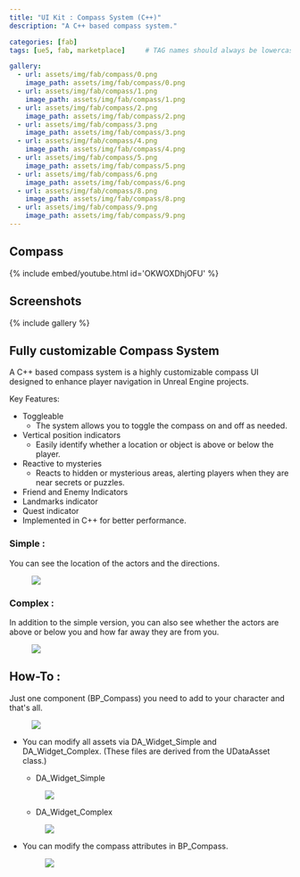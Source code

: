 ```yaml
---
title: "UI Kit : Compass System (C++)"
description: "A C++ based compass system."

categories: [fab]
tags: [ue5, fab, marketplace]     # TAG names should always be lowercase

gallery:
  - url: assets/img/fab/compass/0.png
    image_path: assets/img/fab/compass/0.png
  - url: assets/img/fab/compass/1.png
    image_path: assets/img/fab/compass/1.png
  - url: assets/img/fab/compass/2.png
    image_path: assets/img/fab/compass/2.png
  - url: assets/img/fab/compass/3.png
    image_path: assets/img/fab/compass/3.png
  - url: assets/img/fab/compass/4.png
    image_path: assets/img/fab/compass/4.png
  - url: assets/img/fab/compass/5.png
    image_path: assets/img/fab/compass/5.png
  - url: assets/img/fab/compass/6.png
    image_path: assets/img/fab/compass/6.png    
  - url: assets/img/fab/compass/8.png
    image_path: assets/img/fab/compass/8.png
  - url: assets/img/fab/compass/9.png
    image_path: assets/img/fab/compass/9.png
---
```


## Compass

{% include embed/youtube.html id='OKWOXDhjOFU' %}

## Screenshots

{% include gallery %}

## Fully customizable Compass System

A C++ based compass system is a highly customizable compass UI designed to enhance player navigation in Unreal Engine projects.

Key Features:

* Toggleable
  * The system allows you to toggle the compass on and off as needed.
* Vertical position indicators
  * Easily identify whether a location or object is above or below the player.
* Reactive to mysteries 
  * Reacts to hidden or mysterious areas, alerting players when they are near secrets or puzzles.
* Friend and Enemy Indicators
* Landmarks indicator
* Quest indicator
* Implemented in C++ for better performance.

### Simple :

You can see the location of the actors and the directions. 
  <figure style="width: 700px" class="align-center" style="text-align: center;">
  <a href="/assets/img/fab/compass/Simple.png"><img src="{{ site.url }}{{ site.baseurl }}/assets/img/fab/compass/Simple.png"></a>
  </figure> 

### Complex :
In addition to the simple version, you can also see whether the actors are above or below you and how far away they are from you. 
  <figure style="width: 700px" class="align-center" style="text-align: center;">
  <a href="/assets/img/fab/compass/Complex.png"><img src="{{ site.url }}{{ site.baseurl }}/assets/img/fab/compass/Complex.png"></a>
  </figure> 

## How-To :
Just one component (BP_Compass) you need to add to your character and that's all.

<figure style="width: 300px" class="align-center" style="text-align: center;">
  <a href="/assets/img/fab/compass/T.png"><img src="{{ site.url }}{{ site.baseurl }}/assets/img/fab/compass/T.png"></a>
  <figcaption></figcaption>
</figure> 

* You can modify all assets via DA_Widget_Simple and DA_Widget_Complex. (These files are derived from the UDataAsset class.)
  * DA_Widget_Simple
  <figure style="width: 500px" class="align-center" style="text-align: center;">
  <a href="/assets/img/fab/compass/DA_Widget_Simple.png"><img src="{{ site.url }}{{ site.baseurl }}/assets/img/fab/compass/DA_Widget_Simple.png"></a>
  </figure>
  
  * DA_Widget_Complex
  <figure style="width: 500px" class="align-center" style="text-align: center;">
  <a href="/assets/img/fab/compass/DA_Widget_Complex.png"><img src="{{ site.url }}{{ site.baseurl }}/assets/img/fab/compass/DA_Widget_Complex.png"></a>
  </figure>  

* You can modify the compass attributes in BP_Compass.
  <figure style="width: 500px" class="align-center" style="text-align: center;">
  <a href="/assets/img/fab/compass/BP_Compass.png"><img src="{{ site.url }}{{ site.baseurl }}/assets/img/fab/compass/BP_Compass.png"></a>
  </figure> 
    